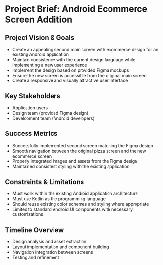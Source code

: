 # Project Brief: Android Ecommerce Screen Addition

## Project Vision & Goals
- Create an appealing second main screen with ecommerce design for an existing Android application
- Maintain consistency with the current design language while implementing a new user experience
- Implement the design based on provided Figma mockups
- Ensure the new screen is accessible from the original main screen
- Create a responsive and visually attractive user interface

## Key Stakeholders
- Application users
- Design team (provided Figma design)
- Development team (Android developers)

## Success Metrics
- Successfully implemented second screen matching the Figma design
- Smooth navigation between the original pizza screen and the new ecommerce screen
- Properly integrated images and assets from the Figma design
- Maintained consistent styling with the existing application

## Constraints & Limitations
- Must work within the existing Android application architecture
- Must use Kotlin as the programming language
- Should reuse existing color schemes and styling where appropriate
- Limited to standard Android UI components with necessary customizations

## Timeline Overview
- Design analysis and asset extraction
- Layout implementation and component building
- Navigation integration between screens
- Testing and refinement